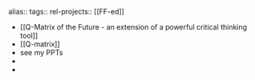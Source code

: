 alias::
tags::
rel-projects:: [[FF-ed]]

- [[Q-Matrix of the Future - an extension of a powerful critical thinking tool]]
- [[Q-matrix]]
- see my PPTs
-
-
